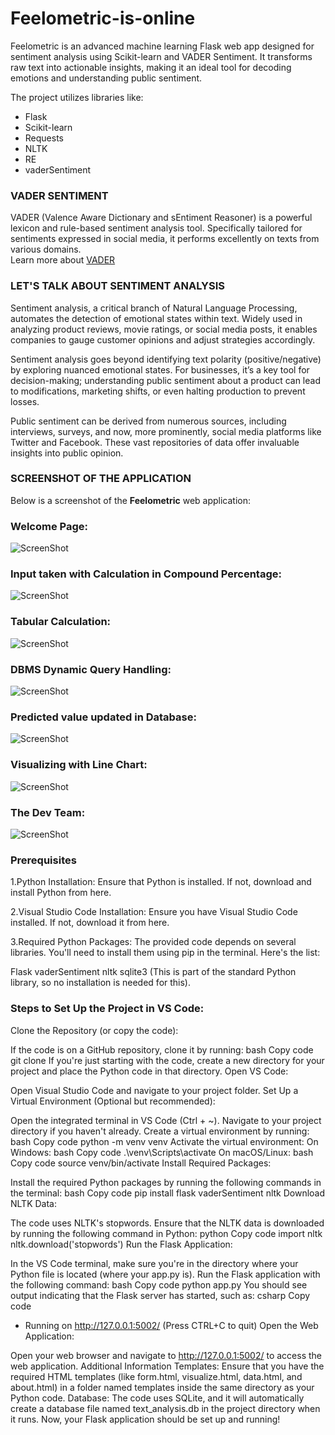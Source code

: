 # Feelometric-is-online  
Feelometric is an advanced machine learning Flask web app designed for sentiment analysis using Scikit-learn and VADER Sentiment. It transforms raw text into actionable insights, making it an ideal tool for decoding emotions and understanding public sentiment.  

The project utilizes libraries like:  
- Flask  
- Scikit-learn  
- Requests  
- NLTK  
- RE  
- vaderSentiment  

### VADER SENTIMENT  
VADER (Valence Aware Dictionary and sEntiment Reasoner) is a powerful lexicon and rule-based sentiment analysis tool. Specifically tailored for sentiments expressed in social media, it performs excellently on texts from various domains.  
Learn more about [VADER](https://pypi.org/project/vaderSentiment/)  

### LET'S TALK ABOUT SENTIMENT ANALYSIS  
Sentiment analysis, a critical branch of Natural Language Processing, automates the detection of emotional states within text. Widely used in analyzing product reviews, movie ratings, or social media posts, it enables companies to gauge customer opinions and adjust strategies accordingly.  

Sentiment analysis goes beyond identifying text polarity (positive/negative) by exploring nuanced emotional states. For businesses, it’s a key tool for decision-making; understanding public sentiment about a product can lead to modifications, marketing shifts, or even halting production to prevent losses.  

Public sentiment can be derived from numerous sources, including interviews, surveys, and now, more prominently, social media platforms like Twitter and Facebook. These vast repositories of data offer invaluable insights into public opinion.  


### SCREENSHOT OF THE APPLICATION  
Below is a screenshot of the **Feelometric** web application:  

### Welcome Page:

![ScreenShot](./ScreenShot)


### Input taken with Calculation in Compound Percentage:

![ScreenShot](./ScreenShot1)


### Tabular Calculation:

![ScreenShot](./ScreenShot2)

### DBMS Dynamic Query Handling:

![ScreenShot](./ScreenShot3)

### Predicted value updated in Database:

![ScreenShot](./ScreenShot4)

### Visualizing with Line Chart:

![ScreenShot](./ScreenShot5)

### The Dev Team:
![ScreenShot](./ScreenShot6)

### Prerequisites

1.Python Installation: Ensure that Python is installed. If not, download and install Python from here.

2.Visual Studio Code Installation: Ensure you have Visual Studio Code installed. If not, download it from here.

3.Required Python Packages: The provided code depends on several libraries. You'll need to install them using pip in the terminal. Here's the list:

Flask
vaderSentiment
nltk
sqlite3 (This is part of the standard Python library, so no installation is needed for this).

### Steps to Set Up the Project in VS Code:

Clone the Repository (or copy the code):

If the code is on a GitHub repository, clone it by running:
bash
Copy code
git clone <your-repository-url>
If you're just starting with the code, create a new directory for your project and place the Python code in that directory.
Open VS Code:

Open Visual Studio Code and navigate to your project folder.
Set Up a Virtual Environment (Optional but recommended):

Open the integrated terminal in VS Code (Ctrl + ~).
Navigate to your project directory if you haven't already.
Create a virtual environment by running:
bash
Copy code
python -m venv venv
Activate the virtual environment:
On Windows:
bash
Copy code
.\venv\Scripts\activate
On macOS/Linux:
bash
Copy code
source venv/bin/activate
Install Required Packages:

Install the required Python packages by running the following commands in the terminal:
bash
Copy code
pip install flask vaderSentiment nltk
Download NLTK Data:

The code uses NLTK's stopwords. Ensure that the NLTK data is downloaded by running the following command in Python:
python
Copy code
import nltk
nltk.download('stopwords')
Run the Flask Application:

In the VS Code terminal, make sure you're in the directory where your Python file is located (where your app.py is).
Run the Flask application with the following command:
bash
Copy code
python app.py
You should see output indicating that the Flask server has started, such as:
csharp
Copy code
* Running on http://127.0.0.1:5002/ (Press CTRL+C to quit)
Open the Web Application:

Open your web browser and navigate to http://127.0.0.1:5002/ to access the web application.
Additional Information
Templates: Ensure that you have the required HTML templates (like form.html, visualize.html, data.html, and about.html) in a folder named templates inside the same directory as your Python code.
Database: The code uses SQLite, and it will automatically create a database file named text_analysis.db in the project directory when it runs.
Now, your Flask application should be set up and running!

